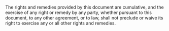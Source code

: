 The rights and remedies provided by this document are cumulative, and the exercise of any right or remedy by any party, whether pursuant to this document, to any other agreement, or to law, shall not preclude or waive its right to exercise any or all other rights and remedies.